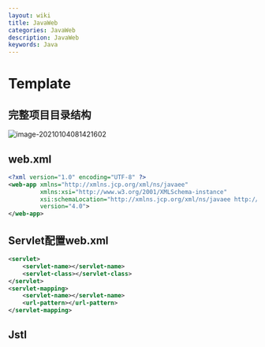 ```yaml
---
layout: wiki
title: JavaWeb
categories: JavaWeb
description: JavaWeb
keywords: Java
---
```


# Template

## 完整项目目录结构

![image-20210104081421602](https://i.loli.net/2021/01/04/8UuOJNQ1pEf3Thm.png)



## web.xml

~~~xml
<?xml version="1.0" encoding="UTF-8" ?>
<web-app xmlns="http://xmlns.jcp.org/xml/ns/javaee"
         xmlns:xsi="http://www.w3.org/2001/XMLSchema-instance"
         xsi:schemaLocation="http://xmlns.jcp.org/xml/ns/javaee http://xmlns.jcp.org/xml/ns/javaee/web-app_4_0.xsd"
         version="4.0">
</web-app>
~~~



## Servlet配置web.xml

~~~xml
<servlet>
    <servlet-name></servlet-name>
    <servlet-class></servlet-class>
</servlet>
<servlet-mapping>
    <servlet-name></servlet-name>
    <url-pattern></url-pattern>
</servlet-mapping>
~~~

## Jstl

